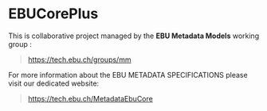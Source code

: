 # EBUCorePlus

This is collaborative project managed by the **EBU Metadata Models** working group :
>https://tech.ebu.ch/groups/mm

For more information about the EBU METADATA SPECIFICATIONS please visit our
dedicated website:
>https://tech.ebu.ch/MetadataEbuCore  
